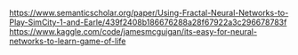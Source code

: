 https://www.semanticscholar.org/paper/Using-Fractal-Neural-Networks-to-Play-SimCity-1-and-Earle/439f2408b186676288a28f67922a3c296678783f
https://www.kaggle.com/code/jamesmcguigan/its-easy-for-neural-networks-to-learn-game-of-life